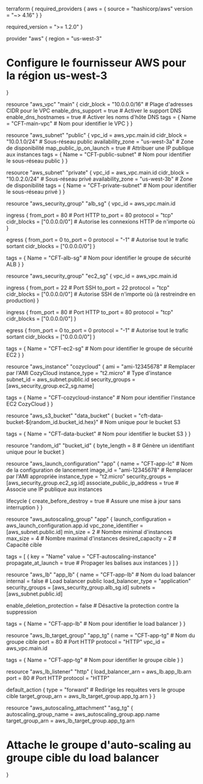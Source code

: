 terraform {
  required_providers {
    aws = {
      source  = "hashicorp/aws"
      version = "~> 4.16"
    }
  }

  required_version = ">= 1.2.0"
}

provider "aws" {
  region = "us-west-3"
  # Configure le fournisseur AWS pour la région us-west-3
}

resource "aws_vpc" "main" {
  cidr_block           = "10.0.0.0/16" # Plage d'adresses CIDR pour le VPC
  enable_dns_support   = true           # Activer le support DNS
  enable_dns_hostnames = true          # Activer les noms d'hôte DNS
  tags = {
    Name = "CFT-main-vpc" # Nom pour identifier le VPC
  }
}

resource "aws_subnet" "public" {
  vpc_id                  = aws_vpc.main.id
  cidr_block              = "10.0.1.0/24" # Sous-réseau public
  availability_zone       = "us-west-3a" # Zone de disponibilité
  map_public_ip_on_launch = true          # Attribuer une IP publique aux instances
  tags = {
    Name = "CFT-public-subnet" # Nom pour identifier le sous-réseau public
  }
}

resource "aws_subnet" "private" {
  vpc_id            = aws_vpc.main.id
  cidr_block        = "10.0.2.0/24" # Sous-réseau privé
  availability_zone = "us-west-3b" # Zone de disponibilité
  tags = {
    Name = "CFT-private-subnet" # Nom pour identifier le sous-réseau privé
  }
}

resource "aws_security_group" "alb_sg" {
  vpc_id = aws_vpc.main.id

  ingress {
    from_port   = 80 # Port HTTP
    to_port     = 80
    protocol    = "tcp"
    cidr_blocks = ["0.0.0.0/0"] # Autorise les connexions HTTP de n'importe où
  }

  egress {
    from_port   = 0
    to_port     = 0
    protocol    = "-1" # Autorise tout le trafic sortant
    cidr_blocks = ["0.0.0.0/0"]
  }

  tags = {
    Name = "CFT-alb-sg" # Nom pour identifier le groupe de sécurité ALB
  }
}

resource "aws_security_group" "ec2_sg" {
  vpc_id = aws_vpc.main.id

  ingress {
    from_port   = 22 # Port SSH
    to_port     = 22
    protocol    = "tcp"
    cidr_blocks = ["0.0.0.0/0"] # Autorise SSH de n'importe où (à restreindre en production)
  }

  ingress {
    from_port   = 80 # Port HTTP
    to_port     = 80
    protocol    = "tcp"
    cidr_blocks = ["0.0.0.0/0"]
  }

  egress {
    from_port   = 0
    to_port     = 0
    protocol    = "-1" # Autorise tout le trafic sortant
    cidr_blocks = ["0.0.0.0/0"]
  }

  tags = {
    Name = "CFT-ec2-sg" # Nom pour identifier le groupe de sécurité EC2
  }
}

resource "aws_instance" "cozycloud" {
  ami           = "ami-12345678" # Remplacer par l'AMI CozyCloud
  instance_type = "t2.micro"     # Type d'instance
  subnet_id     = aws_subnet.public.id
  security_groups = [aws_security_group.ec2_sg.name]

  tags = {
    Name = "CFT-cozycloud-instance" # Nom pour identifier l'instance EC2 CozyCloud
  }
}

resource "aws_s3_bucket" "data_bucket" {
  bucket = "cft-data-bucket-${random_id.bucket_id.hex}" # Nom unique pour le bucket S3

  tags = {
    Name = "CFT-data-bucket" # Nom pour identifier le bucket S3
  }
}

resource "random_id" "bucket_id" {
  byte_length = 8 # Génère un identifiant unique pour le bucket
}

resource "aws_launch_configuration" "app" {
  name          = "CFT-app-lc" # Nom de la configuration de lancement
  image_id      = "ami-12345678" # Remplacer par l'AMI appropriée
  instance_type = "t2.micro"
  security_groups = [aws_security_group.ec2_sg.id]
  associate_public_ip_address = true # Associe une IP publique aux instances

  lifecycle {
    create_before_destroy = true # Assure une mise à jour sans interruption
  }
}

resource "aws_autoscaling_group" "app" {
  launch_configuration = aws_launch_configuration.app.id
  vpc_zone_identifier  = [aws_subnet.public.id]
  min_size             = 2 # Nombre minimal d'instances
  max_size             = 4 # Nombre maximal d'instances
  desired_capacity     = 2 # Capacité cible

  tags = [
    {
      key                 = "Name"
      value               = "CFT-autoscaling-instance"
      propagate_at_launch = true # Propager les balises aux instances
    }
  ]
}

resource "aws_lb" "app_lb" {
  name               = "CFT-app-lb" # Nom du load balancer
  internal           = false         # Load balancer public
  load_balancer_type = "application"
  security_groups    = [aws_security_group.alb_sg.id]
  subnets            = [aws_subnet.public.id]

  enable_deletion_protection = false # Désactive la protection contre la suppression

  tags = {
    Name = "CFT-app-lb" # Nom pour identifier le load balancer
  }
}

resource "aws_lb_target_group" "app_tg" {
  name     = "CFT-app-tg" # Nom du groupe cible
  port     = 80           # Port HTTP
  protocol = "HTTP"
  vpc_id   = aws_vpc.main.id

  tags = {
    Name = "CFT-app-tg" # Nom pour identifier le groupe cible
  }
}

resource "aws_lb_listener" "http" {
  load_balancer_arn = aws_lb.app_lb.arn
  port              = 80 # Port HTTP
  protocol          = "HTTP"

  default_action {
    type             = "forward" # Redirige les requêtes vers le groupe cible
    target_group_arn = aws_lb_target_group.app_tg.arn
  }
}

resource "aws_autoscaling_attachment" "asg_tg" {
  autoscaling_group_name = aws_autoscaling_group.app.name
  target_group_arn       = aws_lb_target_group.app_tg.arn
  # Attache le groupe d'auto-scaling au groupe cible du load balancer
}
